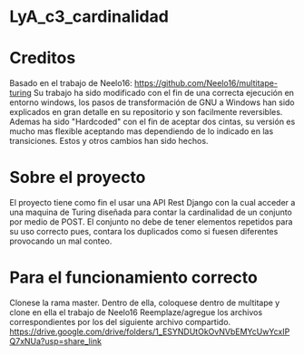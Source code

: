 # LyA_c3_cardinalidad

# Creditos
Basado en el trabajo de Neelo16: https://github.com/Neelo16/multitape-turing
Su trabajo ha sido modificado con el fin de una correcta ejecución en entorno windows, los pasos de transformación de GNU a Windows han sido explicados en gran detalle en su repositorio y son facilmente reversibles.
Ademas ha sido "Hardcoded" con el fin de aceptar dos cintas, su versión es mucho mas flexible aceptando mas dependiendo de lo indicado en las transiciones.
Estos y otros cambios han sido hechos.

# Sobre el proyecto
El proyecto tiene como fin el usar una API Rest Django con la cual acceder a una maquina de Turing diseñada para contar la cardinalidad de un conjunto por medio de POST.
El conjunto no debe de tener elementos repetidos para su uso correcto pues, contara los duplicados como si fuesen diferentes provocando un mal conteo.

# Para el funcionamiento correcto
Clonese la rama master.
Dentro de ella, coloquese dentro de multitape y clone en ella el trabajo de Neelo16
Reemplaze/agregue los archivos correspondientes por los del siguiente archivo compartido.
https://drive.google.com/drive/folders/1_ESYNDUtOkOvNVbEMYcUwYcxIPQ7xNUa?usp=share_link

